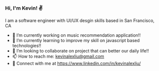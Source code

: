 ### Hi, I'm Kevin! :v:

I am a software engineer with UI/UX desgin skills based in San Francisco, CA

- 🔭 I’m currently working on music recommendation application!!
- 🌱 I’m currently learning to improve my skill on javascript based technologies!!
- 👯 I’m looking to collaborate on project that can better our daily life!!
- 📫 How to reach me: kevinalexliu@gmail.com
- :wave: Connect with me at https://www.linkedin.com/in/kevinalexliu/
